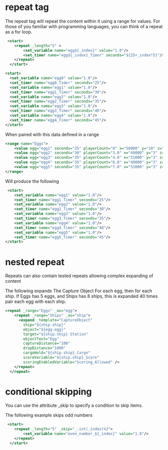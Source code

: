# repeat tag
The repeat tag will repeat the content within it using a range for values. For those of you familiar with programming languages, you can think of a repeat as a for loop.

``` xml
 <start>
    <repeat _length="5" >
        <set_variable name="egg${_index}" value="1.0"/>
        <set_timer name="egg${_index}_Timer" seconds="${25+_index*5}"/>
    </repeat>
  </start>
```

``` xml
<start>
  <set_variable name="egg0" value="1.0"/>
  <set_timer name="egg0_Timer" seconds="25"/>
  <set_variable name="egg1" value="1.0"/>
  <set_timer name="egg1_Timer" seconds="30"/>
  <set_variable name="egg2" value="1.0"/>
  <set_timer name="egg2_Timer" seconds="35"/>
  <set_variable name="egg3" value="1.0"/>
  <set_timer name="egg3_Timer" seconds="40"/>
  <set_variable name="egg4" value="1.0"/>
  <set_timer name="egg4_Timer" seconds="45"/>
</start>
```


When paired with this data defined in a range

```xml
<range name="Eggs">
    <value egg="egg1" seconds="25" playerCount="0" x="50000" y="10" z="5000" />
    <value egg="egg2" seconds="30" playerCount="3.0" x="49000" y="3" z="49000" />
    <value egg="egg3" seconds="35" playerCount="4.0" x="51000" y="3" z="51000" />
    <value egg="egg4" seconds="35" playerCount="6.0" x="49000" y="3" z="5100" />
    <value egg="egg5" seconds="35" playerCount="7.0" x="51000" y="3" z="49000" />
</range>
```

Will produce the following

```xml
 <start>
    <set_variable name="egg1" value="1.0"/>
    <set_timer name="egg1_Timer" seconds="25"/>
    <set_variable name="egg2" value="1.0"/>
    <set_timer name="egg2_Timer" seconds="30"/>    
    <set_variable name="egg3" value="1.0"/>
    <set_timer name="egg3_Timer" seconds="35"/>
    <set_variable name="egg4" value="1.0"/>
    <set_timer name="egg4_Timer" seconds="40"/>
    <set_variable name="egg5" value="1.0"/>
    <set_timer name="egg5_Timer" seconds="45"/>
</start>
```

# nested repeat
Repeats can also contain tested repeats allowing complex expanding of content

The following expands The Capture Object For each egg, then for each ship.
If Eggs has 5 eggs, and Ships has 8 ships, this is expanded 40 times pair each egg with each ship.

``` xml
<repeat _range="Eggs" _as="egg">
    <repeat _range="Ships" _as="ship">
      <expand _template="CaptureObject"
        ship="${ship.ship}"
        object="${egg.egg}"
        target="${ship.ship} Station"
        objectText="Egg"
        captureDistance="100"
        dropDistance="1000"
        cargoHold="${ship.ship}_Cargo"
        scoreVariable="${ship.ship}_Score"
        scoringEnabledVariable="Scoring_Allowed" />
    </repeat>
  </repeat>
```
# conditional skipping 
You can use the attribute _skip to specify a condition to skip items.

The following example skips odd numbers

``` xml
 <start>
    <repeat _length="5" _skip="_.int(_index)%2">
        <set_variable name="even_number_${_index}" value="1.0"/>
    </repeat>
  </start>
```
